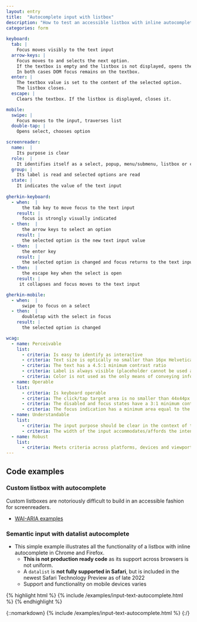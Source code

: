 ```yaml
---
layout: entry
title:  "Autocomplete input with listbox"
description: "How to test an accessible listbox with inline autocomplete text input for the Web"
categories: form
     
keyboard:
  tab: |
    Focus moves visibly to the text input
  arrow-keys: |
    Focus moves to and selects the next option. 
    If the textbox is empty and the listbox is not displayed, opens the listbox and moves visual focus to the next option.
    In both cases DOM focus remains on the textbox.
  enter: |
    The textbox value is set to the content of the selected option.
    The listbox closes.
  escape: |
    Clears the textbox. If the listbox is displayed, closes it.

mobile:
  swipe: |
    Focus moves to the input, traverses list
  double-tap: |
    Opens select, chooses option

screenreader:
  name:  |
    Its purpose is clear
  role:  |
    It identifies itself as a select, popup, menu/submenu, listbox or combobox
  group: |
    Its label is read and selected options are read
  state: |
    It indicates the value of the text input 
    
gherkin-keyboard: 
  - when:  |
      the tab key to move focus to the text input
    result: |
      focus is strongly visually indicated
  - then:  |
      the arrow keys to select an option
    result: |
      the selected option is the new text input value
  - then:  |
      the enter key
    result: |
      the selected option is changed and focus returns to the text input
  - then:  |
      the escape key when the select is open 
    result: |
     it collapses and focus moves to the text input

gherkin-mobile:
  - when:  |
      swipe to focus on a select
  - then:  |
      doubletap with the select in focus
    result: |
      the selected option is changed

wcag:
  - name: Perceivable
    list:
      - criteria: Is easy to identify as interactive
      - criteria: Text size is optically no smaller than 16px Helvetica
      - criteria: The text has a 4.5:1 minimum contrast ratio
      - criteria: Label is always visible (placeholder cannot be used as a label)
      - criteria: Color is not used as the only means of conveying information or state (error, success, focus, disabled etc)
  - name: Operable
    list:
      - criteria: Is keyboard operable
      - criteria: The click/tap target area is no smaller than 44x44px
      - criteria: The disabled and focus states have a 3:1 minimum contrast ratio against default
      - criteria: The focus indication has a minimum area equal to the width of the element and 2px in height
  - name: Understandable
    list:
      - criteria: The input purpose should be clear in the context of the whole page
      - criteria: The width of the input accommodates/affords the intended input, reinforcing its purpose
  - name: Robust
    list:
      - criteria: Meets criteria across platforms, devices and viewports
---
```


## Code examples

### Custom listbox with autocomplete

Custom listboxes are notoriously difficult to build in an accessible fashion for screenreaders.

- [WAI-ARIA examples](https://w3c.github.io/aria-practices/examples/combobox/combobox-autocomplete-list.html)

### Semantic input with datalist autocomplete

- This simple example illustrates all the functionality of a listbox with inline autocomplete in Chrome and Firefox.
  - **This is not production ready code** as its support across browsers is not uniform.
  - A `datalist` is **not fully supported in Safari**, but is included in the newest Safari Technology Preview as of late 2022
  - Support and functionality on mobile devices varies

{% highlight html %}
{% include /examples/input-text-autocomplete.html %}
{% endhighlight %}

{::nomarkdown}
<example>
{% include /examples/input-text-autocomplete.html %}
</example>
{:/}
